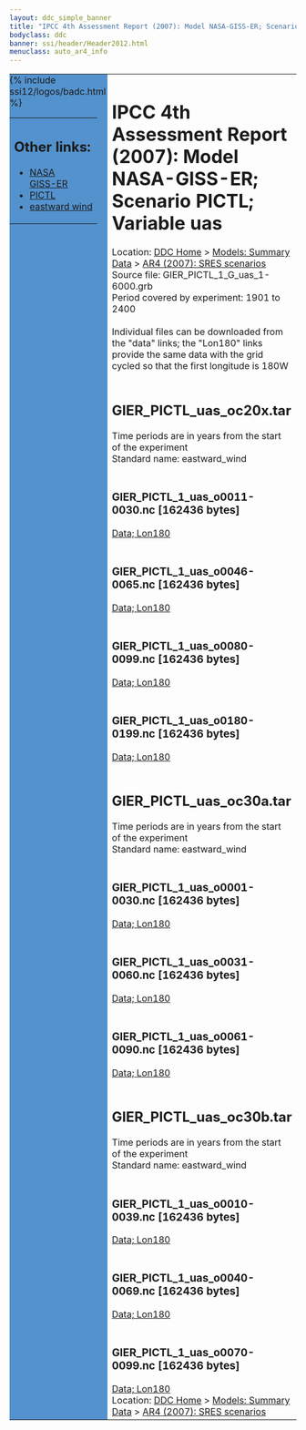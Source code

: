 ```yaml
---
layout: ddc_simple_banner
title: "IPCC 4th Assessment Report (2007): Model NASA-GISS-ER; Scenario PICTL; Variable uas"
bodyclass: ddc
banner: ssi/header/Header2012.html
menuclass: auto_ar4_info
---
```



<table width="100%" border="0" cellspacing="0" cellpadding="0" style="border-collapse: collapse;">
<tr style="margin:0;padding:0;border:0;">
<td style="margin:0;padding:0;border:0;height:1pt;width:150pt;background:#5492CD;" valign="top" >

<div id="lh-col2" class="auto_ar4_info">
<table class="menumain" bgcolor="#5492CD" cellspacing="0" width="100%" border="0">
<tr><td>
<h2> Other links:</h2>
<ul>
<li><a href="/auto/ar4/model-NASA-GISS-ER.html">NASA<br/>GISS-ER</a></li>
<li><a href="/auto/ar4/scenario-PICTL.html">PICTL</a></li>
<li><a href="/auto/ar4/var-eastward_wind.html">eastward wind</a></li>
</ul>
</td></tr>
{% include ssi12/logos/badc.html %}
</table>
</div>
</td>
<td><h1>IPCC 4th Assessment Report (2007): Model NASA-GISS-ER; Scenario PICTL; Variable uas</h1>

<!-- Breadcrumb1 -->
<div id="breadcrumb1" align="left">
Location: <a href="/index.html">DDC Home</a> > <a href="/sim/gcm_clim/">Models: Summary Data</a>
> <a href="/sim/gcm_clim/SRES_AR4/index.html">AR4 (2007): SRES scenarios</a>
</div>
<!-- End of Breadcrumb1 -->Source file: GIER_PICTL_1_G_uas_1-6000.grb
<br/>
Period covered by experiment: 1901 to 2400<br/>
<br/>Individual files can be downloaded from the "data" links; the "Lon180" links provide the same data
         with the grid cycled so that the first longitude is 180W<br/>
<br/><h2>GIER_PICTL_uas_oc20x.tar</h2>
Time periods are in years from the start of the experiment<br/>
Standard name: eastward_wind<br>
<br/><h3>GIER_PICTL_1_uas_o0011-0030.nc [162436 bytes]</h3>
<a href="/cgi-bin/downl/ar4_nc/uas/GIER_PICTL_1_uas_o0011-0030.nc">Data; </a><a href="/cgi-bin/downl/ar4_nc/uas/GIER_PICTL_1_uas_o0011-0030.cyto180.nc"> Lon180</a><br/>
<br/><h3>GIER_PICTL_1_uas_o0046-0065.nc [162436 bytes]</h3>
<a href="/cgi-bin/downl/ar4_nc/uas/GIER_PICTL_1_uas_o0046-0065.nc">Data; </a><a href="/cgi-bin/downl/ar4_nc/uas/GIER_PICTL_1_uas_o0046-0065.cyto180.nc"> Lon180</a><br/>
<br/><h3>GIER_PICTL_1_uas_o0080-0099.nc [162436 bytes]</h3>
<a href="/cgi-bin/downl/ar4_nc/uas/GIER_PICTL_1_uas_o0080-0099.nc">Data; </a><a href="/cgi-bin/downl/ar4_nc/uas/GIER_PICTL_1_uas_o0080-0099.cyto180.nc"> Lon180</a><br/>
<br/><h3>GIER_PICTL_1_uas_o0180-0199.nc [162436 bytes]</h3>
<a href="/cgi-bin/downl/ar4_nc/uas/GIER_PICTL_1_uas_o0180-0199.nc">Data; </a><a href="/cgi-bin/downl/ar4_nc/uas/GIER_PICTL_1_uas_o0180-0199.cyto180.nc"> Lon180</a><br/>
<br/><h2>GIER_PICTL_uas_oc30a.tar</h2>
Time periods are in years from the start of the experiment<br/>
Standard name: eastward_wind<br>
<br/><h3>GIER_PICTL_1_uas_o0001-0030.nc [162436 bytes]</h3>
<a href="/cgi-bin/downl/ar4_nc/uas/GIER_PICTL_1_uas_o0001-0030.nc">Data; </a><a href="/cgi-bin/downl/ar4_nc/uas/GIER_PICTL_1_uas_o0001-0030.cyto180.nc"> Lon180</a><br/>
<br/><h3>GIER_PICTL_1_uas_o0031-0060.nc [162436 bytes]</h3>
<a href="/cgi-bin/downl/ar4_nc/uas/GIER_PICTL_1_uas_o0031-0060.nc">Data; </a><a href="/cgi-bin/downl/ar4_nc/uas/GIER_PICTL_1_uas_o0031-0060.cyto180.nc"> Lon180</a><br/>
<br/><h3>GIER_PICTL_1_uas_o0061-0090.nc [162436 bytes]</h3>
<a href="/cgi-bin/downl/ar4_nc/uas/GIER_PICTL_1_uas_o0061-0090.nc">Data; </a><a href="/cgi-bin/downl/ar4_nc/uas/GIER_PICTL_1_uas_o0061-0090.cyto180.nc"> Lon180</a><br/>
<br/><h2>GIER_PICTL_uas_oc30b.tar</h2>
Time periods are in years from the start of the experiment<br/>
Standard name: eastward_wind<br>
<br/><h3>GIER_PICTL_1_uas_o0010-0039.nc [162436 bytes]</h3>
<a href="/cgi-bin/downl/ar4_nc/uas/GIER_PICTL_1_uas_o0010-0039.nc">Data; </a><a href="/cgi-bin/downl/ar4_nc/uas/GIER_PICTL_1_uas_o0010-0039.cyto180.nc"> Lon180</a><br/>
<br/><h3>GIER_PICTL_1_uas_o0040-0069.nc [162436 bytes]</h3>
<a href="/cgi-bin/downl/ar4_nc/uas/GIER_PICTL_1_uas_o0040-0069.nc">Data; </a><a href="/cgi-bin/downl/ar4_nc/uas/GIER_PICTL_1_uas_o0040-0069.cyto180.nc"> Lon180</a><br/>
<br/><h3>GIER_PICTL_1_uas_o0070-0099.nc [162436 bytes]</h3>
<a href="/cgi-bin/downl/ar4_nc/uas/GIER_PICTL_1_uas_o0070-0099.nc">Data; </a><a href="/cgi-bin/downl/ar4_nc/uas/GIER_PICTL_1_uas_o0070-0099.cyto180.nc"> Lon180</a><br/>
<!-- Breadcrumb2 -->
<div id="breadcrumb2" align="left">
Location: <a href="/index.html">DDC Home</a> > <a href="/sim/gcm_clim/">Models: Summary Data</a>
> <a href="/sim/gcm_clim/SRES_AR4/index.html">AR4 (2007): SRES scenarios</a>
</div>
<!-- End of Breadcrumb2 --></td></tr></table>
